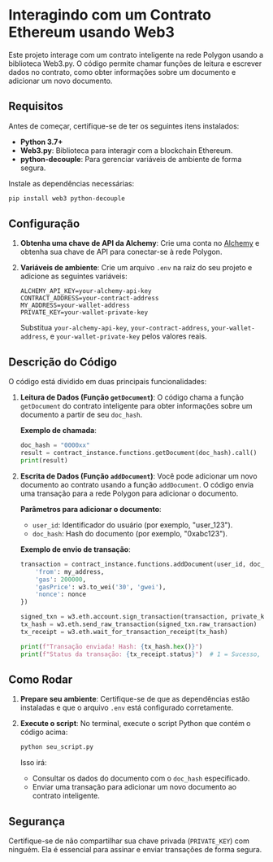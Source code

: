 # **Interagindo com um Contrato Ethereum usando Web3**

Este projeto interage com um contrato inteligente na rede Polygon usando a biblioteca Web3.py. O código permite chamar funções de leitura e escrever dados no contrato, como obter informações sobre um documento e adicionar um novo documento.

## **Requisitos**

Antes de começar, certifique-se de ter os seguintes itens instalados:

- **Python 3.7+**
- **Web3.py**: Biblioteca para interagir com a blockchain Ethereum.
- **python-decouple**: Para gerenciar variáveis de ambiente de forma segura.
  
Instale as dependências necessárias:

```bash
pip install web3 python-decouple
```

## **Configuração**

1. **Obtenha uma chave de API da Alchemy**: 
   Crie uma conta no [Alchemy](https://www.alchemy.com/) e obtenha sua chave de API para conectar-se à rede Polygon.

2. **Variáveis de ambiente**:
   Crie um arquivo `.env` na raiz do seu projeto e adicione as seguintes variáveis:

   ```env
   ALCHEMY_API_KEY=your-alchemy-api-key
   CONTRACT_ADDRESS=your-contract-address
   MY_ADDRESS=your-wallet-address
   PRIVATE_KEY=your-wallet-private-key
   ```

   Substitua `your-alchemy-api-key`, `your-contract-address`, `your-wallet-address`, e `your-wallet-private-key` pelos valores reais.

## **Descrição do Código**

O código está dividido em duas principais funcionalidades:

1. **Leitura de Dados (Função `getDocument`)**:
   O código chama a função `getDocument` do contrato inteligente para obter informações sobre um documento a partir de seu `doc_hash`.

   **Exemplo de chamada**:

   ```python
   doc_hash = "0000xx"
   result = contract_instance.functions.getDocument(doc_hash).call()
   print(result)
   ```

2. **Escrita de Dados (Função `addDocument`)**:
   Você pode adicionar um novo documento ao contrato usando a função `addDocument`. O código envia uma transação para a rede Polygon para adicionar o documento.

   **Parâmetros para adicionar o documento**:
   
   - `user_id`: Identificador do usuário (por exemplo, "user_123").
   - `doc_hash`: Hash do documento (por exemplo, "0xabc123").

   **Exemplo de envio de transação**:

   ```python
   transaction = contract_instance.functions.addDocument(user_id, doc_hash).build_transaction({
       'from': my_address,
       'gas': 200000,
       'gasPrice': w3.to_wei('30', 'gwei'),
       'nonce': nonce
   })

   signed_txn = w3.eth.account.sign_transaction(transaction, private_key)
   tx_hash = w3.eth.send_raw_transaction(signed_txn.raw_transaction)
   tx_receipt = w3.eth.wait_for_transaction_receipt(tx_hash)

   print(f"Transação enviada! Hash: {tx_hash.hex()}")
   print(f"Status da transação: {tx_receipt.status}")  # 1 = Sucesso, 0 = Falha
   ```

## **Como Rodar**

1. **Prepare seu ambiente**:
   Certifique-se de que as dependências estão instaladas e que o arquivo `.env` está configurado corretamente.

2. **Execute o script**:
   No terminal, execute o script Python que contém o código acima:

   ```bash
   python seu_script.py
   ```

   Isso irá:
   - Consultar os dados do documento com o `doc_hash` especificado.
   - Enviar uma transação para adicionar um novo documento ao contrato inteligente.

## **Segurança**

Certifique-se de não compartilhar sua chave privada (`PRIVATE_KEY`) com ninguém. Ela é essencial para assinar e enviar transações de forma segura.
